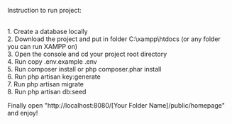 Instruction to run project:

<br>
1. Create a database locally <br>
2. Download the project and put in folder C:\xampp\htdocs (or any folder you can run XAMPP on) <br>
3. Open the console and cd your project root directory <br>
4. Run copy .env.example .env <br>
5. Run composer install or php composer.phar install <br>
6. Run php artisan key:generate <br>
7. Run php artisan migrate <br>
8. Run php artisan db:seed <br>

Finally open "http://localhost:8080/[Your Folder Name]/public/homepage" and enjoy!
